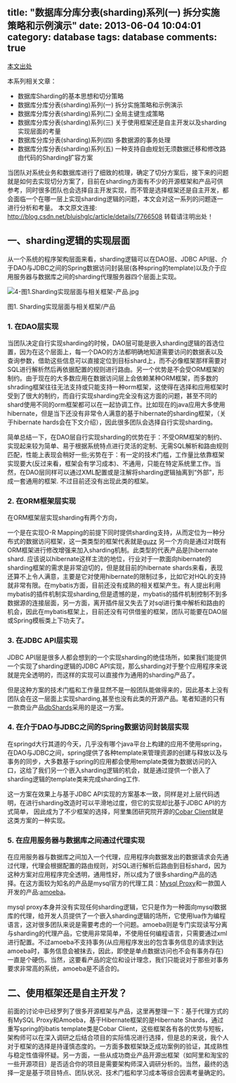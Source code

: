title: "数据库分库分表(sharding)系列(一) 拆分实施策略和示例演示"
date: 2013-06-04 10:04:01
category: database
tags: database
comments: true
---

[本文出处](http://blog.csdn.net/bluishglc/article/details/7766508)

本系列相关文章：

* 数据库Sharding的基本思想和切分策略
* 数据库分库分表(sharding)系列(一) 拆分实施策略和示例演示
* 数据库分库分表(sharding)系列(二) 全局主键生成策略
* 数据库分库分表(sharding)系列(三) 关于使用框架还是自主开发以及sharding实现层面的考量
* 数据库分库分表(sharding)系列(四) 多数据源的事务处理
* 数据库分库分表(sharding)系列(五) 一种支持自由规划无须数据迁移和修改路由代码的Sharding扩容方案

当团队对系统业务和数据库进行了细致的梳理，确定了切分方案后，接下来的问题就是如何去实现切分方案了，目前在sharding方面有不少的开源框架和产品可供参考，同时很多团队也会选择自主开发实现，而不管是选择框架还是自主开发，都会面临一个在哪一层上实现sharding逻辑的问题，本文会对这一系列的问题逐一进行分析和考量。
本文原文连接: http://blog.csdn.net/bluishglc/article/details/7766508 转载请注明出处！
<!--more-->

## 一、sharding逻辑的实现层面

从一个系统的程序架构层面来看，sharding逻辑可以在DAO层、JDBC API层、介于DAO与JDBC之间的Spring数据访问封装层(各种spring的template)以及介于应用服务器与数据库之间的sharding代理服务器四个层面上实现。

![4-图1.Sharding实现层面与相关框架-产品.jpg](/img/4-图1.Sharding实现层面与相关框架-产品.jpg)

图1. Sharding实现层面与相关框架/产品

### 1. 在DAO层实现
当团队决定自行实现sharding的时候，DAO层可能是嵌入sharding逻辑的首选位置，因为在这个层面上，每一个DAO的方法都明确地知道需要访问的数据表以及查询参数，借助这些信息可以直接定位到目标shard上，而不必像框架那样需要对SQL进行解析然后再依据配置的规则进行路由。另一个优势是不会受ORM框架的制约。由于现在的大多数应用在数据访问层上会依赖某种ORM框架，而多数的shrading框架往往无法支持或只能支持一种orm框架，这使得在选择和应用框架时受到了很大的制约，而自行实现sharding完全没有这方面的问题，甚至不同的shard使用不同的orm框架都可以在一起协调工作。比如现在的java应用大多使用hibernate，但是当下还没有非常令人满意的基于hibernate的sharding框架，（关于hibernate hards会在下文介绍），因此很多团队会选择自行实现sharding。
 
简单总结一下，在DAO层自行实现sharding的优势在于：不受ORM框架的制约、实现起来较为简单、易于根据系统特点进行灵活的定制、无需SQL解析和路由规则匹配，性能上表现会稍好一些;劣势在于：有一定的技术门槛，工作量比依靠框架实现要大(反过来看，框架会有学习成本)、不通用，只能在特定系统里工作。当然，在DAO层同样可以通过XML配置或是注解将sharding逻辑抽离到“外部”，形成一套通用的框架. 不过目前还没有出现此类的框架。

### 2. 在ORM框架层实现

在ORM框架层实现sharding有两个方向，

一个是在实现O-R Mapping的前提下同时提供sharding支持，从而定位为一种分布式的数据访问框架，这一类类型的框架代表就是[guzz](http://code.google.com/p/guzz/)
另一个方向是通过对既有ORM框架进行修改增强来加入sharding机制。此类型的代表产品是[hibernate shard[](http://www.hibernate.org/subprojects/shards.html). 应该说以hibernate这样主流的地位，行业对于一款面向hibernate的sharding框架的需求是非常迫切的，但是就目前的hibernate shards来看，表现还算不上令人满意，主要是它对使用hibernate的限制过多，比如它对HQL的支持就非常有限。在mybatis方面，目前还没有成熟的相关框架产生。有人提出利用mybatis的插件机制实现sharding,但是遗憾的是，mybatis的插件机制控制不到多数据源的连接层面，另一方面，离开插件层又失去了对sql进行集中解析和路由的机会，因此在mybatis框架上，目前还没有可供借鉴的框架，团队可能要在DAO层或Spring模板类上下功夫了。

### 3. 在JDBC API层实现

JDBC API层是很多人都会想到的一个实现sharding的绝佳场所，如果我们能提供一个实现了sharding逻辑的JDBC API实现，那么sharding对于整个应用程序来说就是完全透明的，而这样的实现可以直接作为通用的sharding产品了。

但是这种方案的技术门槛和工作量显然不是一般团队能做得来的，因此基本上没有团队会在这一层面上实现sharding,甚至也没有此类的开源产品。笔者知道的只有一款商业产品[dbShards](http://www.dbshards.com/)采用的是这一方案。

### 4. 在介于DAO与JDBC之间的Spring数据访问封装层实现

在springd大行其道的今天，几乎没有哪个java平台上构建的应用不使用spring，在DAO与JDBC之间，spring提供了各种template来管理资源的创建与释放以及与事务的同步，大多数基于spring的应用都会使用template类做为数据访问的入口，这给了我们另一个嵌入sharding逻辑的机会，就是通过提供一个嵌入了sharding逻辑的template类来完成sharding工作.

这一方案在效果上与基于JDBC API实现的方案基本一致，同样是对上层代码透明，在进行sharding改造时可以平滑地过度，但它的实现却比基于JDBC API的方式简单，
因此成为了不少框架的选择，阿里集团研究院开源的[Cobar Client](http://write.blog.csdn.net/postedit/code.alibabatech.com/wiki/display/CobarClient/Home)就是这类方案的一种实现。

### 5. 在应用服务器与数据库之间通过代理实现

在应用服务器与数据库之间加入一个代理，应用程序向数据发出的数据请求会先通过代理，代理会根据配置的路由规则，对SQL进行解析后路由到目标shard，因为这种方案对应用程序完全透明，通用性好，所以成为了很多sharding产品的选择。在这方面较为知名的产品是mysql官方的代理工具：[Mysql Proxy](http://dev.mysql.com/doc/refman/5.6/en/mysql-proxy.html)和一款国人开发的产品:[amoeba](http://code.google.com/p/amoeba/)。

mysql proxy本身并没有实现任何sharding逻辑，它只是作为一种面向mysql数据库的代理，给开发人员提供了一个嵌入sharding逻辑的场所，它使用lua作为编程语言，这对很多团队来说是需要考虑的一个问题。amoeba则是专门实现读写分离与sharding的代理产品，它使用非常简单，不使用任何编程语言，只需要通过xml进行配置。不过amoeba不支持事务(从应用程序发出的包含事务信息的请求到达amoeba时，事务信息会被抹去，因此，即使是单点数据访问也不会有事务存在)一直是个硬伤。当然，这要看产品的定位和设计理念，我们只能说对于那些对事务要求非常高的系统，amoeba是不适合的。

## 二、使用框架还是自主开发？

前面的讨论中已经罗列了很多开源框架与产品，这里再整理一下：基于代理方式的有MySQL Proxy和Amoeba，基于Hibernate框架的是Hibernate Shards，通过重写spring的ibatis template类是Cobar Client，这些框架各有各的优势与短板，架构师可以在深入调研之后结合项目的实际情况进行选择，但是总的来说，我个人对于框架的选择是持谨慎态度的。一方面多数框架缺乏成功案例的验证，其成熟性与稳定性值得怀疑。另一方面，一些从成功商业产品开源出框架（如阿里和淘宝的一些开源项目）是否适合你的项目是需要架构师深入调研分析的。当然，最终的选择一定是基于项目特点、团队状况、技术门槛和学习成本等综合因素考量确定的。

